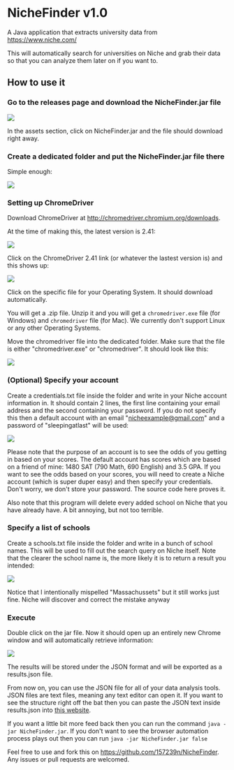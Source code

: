 # NicheFinder v1.0

A Java application that extracts university data from https://www.niche.com/

This will automatically search for universities on Niche and grab their data so that you can analyze them later on if you want to.

## How to use it

### Go to the releases page and download the NicheFinder.jar file

![](https://i.imgur.com/z4YyOUC.png)

In the assets section, click on NicheFinder.jar and the file should download right away.

### Create a dedicated folder and put the NicheFinder.jar file there

Simple enough:

![](https://i.imgur.com/OH5E3dQ.png)

### Setting up ChromeDriver

Download ChromeDriver at http://chromedriver.chromium.org/downloads. 

At the time of making this, the latest version is 2.41:

![](https://i.imgur.com/dazkAUn.png?1)

Click on the ChromeDriver 2.41 link (or whatever the lastest version is) and this shows up:

![](https://i.imgur.com/RnBpV5Y.png)

Click on the specific file for your Operating System. It should download automatically.

You will get a .zip file. Unzip it and you will get a `chromedriver.exe` file (for Windows) and `chromedriver` file (for Mac). We currently don't support Linux or any other Operating Systems.

Move the chromedriver file into the dedicated folder. Make sure that the file is either "chromedriver.exe" or "chromedriver". It should look like this:

![](https://i.imgur.com/fIqXyAl.png)

### (Optional) Specify your account

Create a credentials.txt file inside the folder and write in your Niche account information in. It should contain 2 lines, the first line containing your email address and the second containing your password. If you do not specify this then a default account with an email "nicheexample@gmail.com" and a password of "sleepingatlast" will be used:

![](https://i.imgur.com/2ZGT1Bc.png)

Please note that the purpose of an account is to see the odds of you getting in based on your scores. The default account has scores which are based on a friend of mine: 1480 SAT (790 Math, 690 English) and 3.5 GPA. If you want to see the odds based on your scores, you will need to create a Niche account (which is super duper easy) and then specify your credentials. Don't worry, we don't store your password. The source code here proves it.

Also note that this program will delete every added school on Niche that you have already have. A bit annoying, but not too terrible.

### Specify a list of schools

Create a schools.txt file inside the folder and write in a bunch of school names. This will be used to fill out the search query on Niche itself. Note that the clearer the school name is, the more likely it is to return a result you intended:

![](https://i.imgur.com/lvcNGz5.png)

Notice that I intentionally mispelled "Massachussets" but it still works just fine. Niche will discover and correct the mistake anyway

### Execute

Double click on the jar file. Now it should open up an entirely new Chrome window and will automatically retrieve information:

![](https://i.imgur.com/UQfCitk.png)

The results will be stored under the JSON format and will be exported as a results.json file.

From now on, you can use the JSON file for all of your data analysis tools. JSON files are text files, meaning any text editor can open it. If you want to see the structure right off the bat then you can paste the JSON text inside results.json into [this website](http://jsonviewer.stack.hu/).

If you want a little bit more feed back then you can run the command `java -jar NicheFinder.jar`. If you don't want to see the browser automation process plays out then you can run `java -jar NicheFinder.jar false`

Feel free to use and fork this on https://github.com/157239n/NicheFinder. Any issues or pull requests are welcomed.
